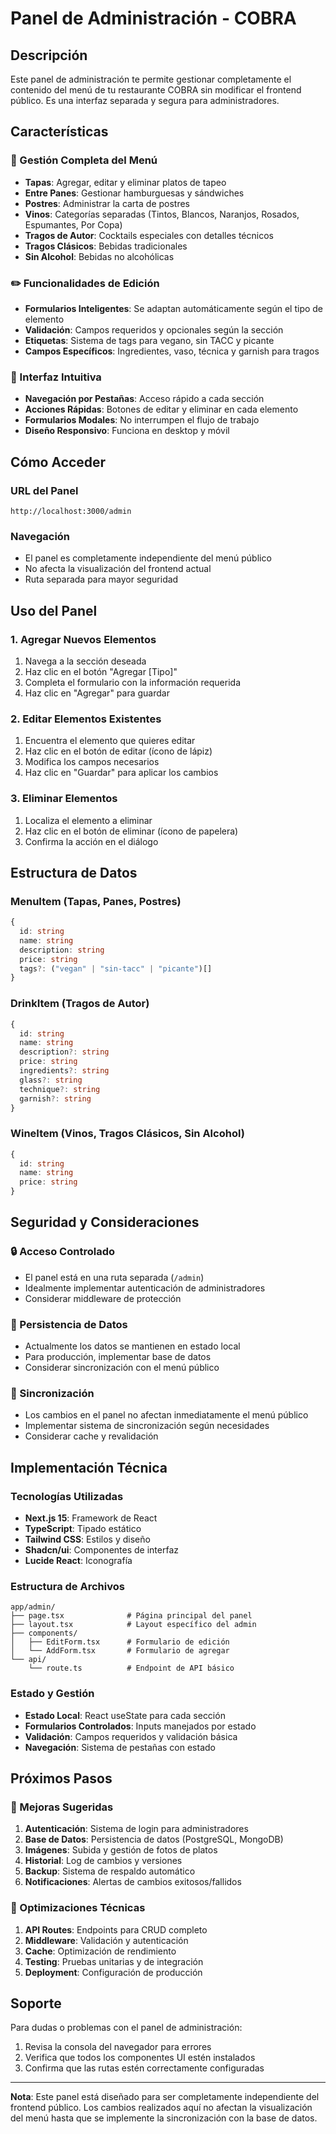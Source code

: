 # Panel de Administración - COBRA

## Descripción

Este panel de administración te permite gestionar completamente el contenido del menú de tu restaurante COBRA sin modificar el frontend público. Es una interfaz separada y segura para administradores.

## Características

### 🔐 Gestión Completa del Menú
- **Tapas**: Agregar, editar y eliminar platos de tapeo
- **Entre Panes**: Gestionar hamburguesas y sándwiches
- **Postres**: Administrar la carta de postres
- **Vinos**: Categorías separadas (Tintos, Blancos, Naranjos, Rosados, Espumantes, Por Copa)
- **Tragos de Autor**: Cocktails especiales con detalles técnicos
- **Tragos Clásicos**: Bebidas tradicionales
- **Sin Alcohol**: Bebidas no alcohólicas

### ✏️ Funcionalidades de Edición
- **Formularios Inteligentes**: Se adaptan automáticamente según el tipo de elemento
- **Validación**: Campos requeridos y opcionales según la sección
- **Etiquetas**: Sistema de tags para vegano, sin TACC y picante
- **Campos Específicos**: Ingredientes, vaso, técnica y garnish para tragos

### 🎯 Interfaz Intuitiva
- **Navegación por Pestañas**: Acceso rápido a cada sección
- **Acciones Rápidas**: Botones de editar y eliminar en cada elemento
- **Formularios Modales**: No interrumpen el flujo de trabajo
- **Diseño Responsivo**: Funciona en desktop y móvil

## Cómo Acceder

### URL del Panel
```
http://localhost:3000/admin
```

### Navegación
- El panel es completamente independiente del menú público
- No afecta la visualización del frontend actual
- Ruta separada para mayor seguridad

## Uso del Panel

### 1. Agregar Nuevos Elementos
1. Navega a la sección deseada
2. Haz clic en el botón "Agregar [Tipo]"
3. Completa el formulario con la información requerida
4. Haz clic en "Agregar" para guardar

### 2. Editar Elementos Existentes
1. Encuentra el elemento que quieres editar
2. Haz clic en el botón de editar (ícono de lápiz)
3. Modifica los campos necesarios
4. Haz clic en "Guardar" para aplicar los cambios

### 3. Eliminar Elementos
1. Localiza el elemento a eliminar
2. Haz clic en el botón de eliminar (ícono de papelera)
3. Confirma la acción en el diálogo

## Estructura de Datos

### MenuItem (Tapas, Panes, Postres)
```typescript
{
  id: string
  name: string
  description: string
  price: string
  tags?: ("vegan" | "sin-tacc" | "picante")[]
}
```

### DrinkItem (Tragos de Autor)
```typescript
{
  id: string
  name: string
  description?: string
  price: string
  ingredients?: string
  glass?: string
  technique?: string
  garnish?: string
}
```

### WineItem (Vinos, Tragos Clásicos, Sin Alcohol)
```typescript
{
  id: string
  name: string
  price: string
}
```

## Seguridad y Consideraciones

### 🔒 Acceso Controlado
- El panel está en una ruta separada (`/admin`)
- Idealmente implementar autenticación de administradores
- Considerar middleware de protección

### 💾 Persistencia de Datos
- Actualmente los datos se mantienen en estado local
- Para producción, implementar base de datos
- Considerar sincronización con el menú público

### 🔄 Sincronización
- Los cambios en el panel no afectan inmediatamente el menú público
- Implementar sistema de sincronización según necesidades
- Considerar cache y revalidación

## Implementación Técnica

### Tecnologías Utilizadas
- **Next.js 15**: Framework de React
- **TypeScript**: Tipado estático
- **Tailwind CSS**: Estilos y diseño
- **Shadcn/ui**: Componentes de interfaz
- **Lucide React**: Iconografía

### Estructura de Archivos
```
app/admin/
├── page.tsx              # Página principal del panel
├── layout.tsx            # Layout específico del admin
├── components/
│   ├── EditForm.tsx      # Formulario de edición
│   └── AddForm.tsx       # Formulario de agregar
└── api/
    └── route.ts          # Endpoint de API básico
```

### Estado y Gestión
- **Estado Local**: React useState para cada sección
- **Formularios Controlados**: Inputs manejados por estado
- **Validación**: Campos requeridos y validación básica
- **Navegación**: Sistema de pestañas con estado

## Próximos Pasos

### 🚀 Mejoras Sugeridas
1. **Autenticación**: Sistema de login para administradores
2. **Base de Datos**: Persistencia de datos (PostgreSQL, MongoDB)
3. **Imágenes**: Subida y gestión de fotos de platos
4. **Historial**: Log de cambios y versiones
5. **Backup**: Sistema de respaldo automático
6. **Notificaciones**: Alertas de cambios exitosos/fallidos

### 🔧 Optimizaciones Técnicas
1. **API Routes**: Endpoints para CRUD completo
2. **Middleware**: Validación y autenticación
3. **Cache**: Optimización de rendimiento
4. **Testing**: Pruebas unitarias y de integración
5. **Deployment**: Configuración de producción

## Soporte

Para dudas o problemas con el panel de administración:
1. Revisa la consola del navegador para errores
2. Verifica que todos los componentes UI estén instalados
3. Confirma que las rutas estén correctamente configuradas

---

**Nota**: Este panel está diseñado para ser completamente independiente del frontend público. Los cambios realizados aquí no afectan la visualización del menú hasta que se implemente la sincronización con la base de datos.
